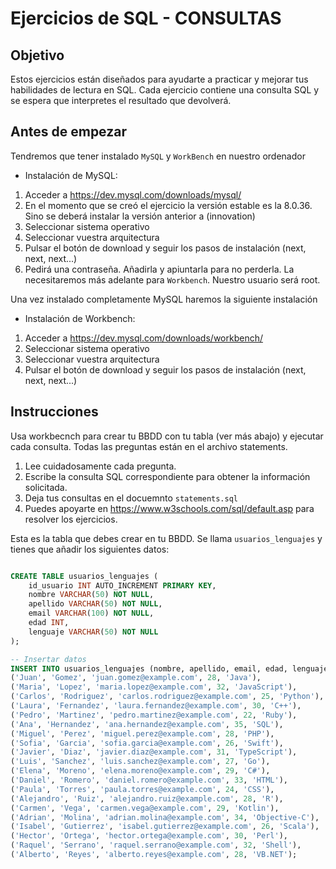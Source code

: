 # Ejercicios de SQL - CONSULTAS

## Objetivo
Estos ejercicios están diseñados para ayudarte a practicar y mejorar tus habilidades de lectura en SQL. Cada ejercicio contiene una consulta SQL y se espera que interpretes el resultado que devolverá.

## Antes de empezar
Tendremos que tener instalado `MySQL` y `WorkBench` en nuestro ordenador

* Instalación de MySQL:

1. Acceder a https://dev.mysql.com/downloads/mysql/
2. En el momento que se creó el ejercicio la versión estable es la 8.0.36. Sino se deberá instalar la versión anterior a (innovation)
3. Seleccionar sistema operativo
4. Seleccionar vuestra arquitectura
5. Pulsar el botón de download y seguir los pasos de instalación (next, next, next...)
6. Pedirá una contraseña. Añadirla y apiuntarla para no perderla. La necesitaremos más adelante para `Workbench`. Nuestro usuario será root.

Una vez instalado completamente MySQL haremos la siguiente instalación

* Instalación de Workbench:

1. Acceder a https://dev.mysql.com/downloads/workbench/
3. Seleccionar sistema operativo
4. Seleccionar vuestra arquitectura
5. Pulsar el botón de download y seguir los pasos de instalación (next, next, next...)

## Instrucciones
Usa workbecnch para crear tu BBDD con tu tabla (ver más abajo) y ejecutar cada consulta. 
Todas las preguntas están en el archivo statements.

1. Lee cuidadosamente cada pregunta.
2. Escribe la consulta SQL correspondiente para obtener la información solicitada.
3. Deja tus consultas en el docuemnto `statements.sql`
4. Puedes apoyarte en https://www.w3schools.com/sql/default.asp para resolver los ejercicios.

Esta es la tabla que debes crear en tu BBDD. Se llama `usuarios_lenguajes` y tienes que añadir los siguientes datos:

``` SQL 

CREATE TABLE usuarios_lenguajes (
    id_usuario INT AUTO_INCREMENT PRIMARY KEY,
    nombre VARCHAR(50) NOT NULL,
    apellido VARCHAR(50) NOT NULL,
    email VARCHAR(100) NOT NULL,
    edad INT,
    lenguaje VARCHAR(50) NOT NULL
);

-- Insertar datos
INSERT INTO usuarios_lenguajes (nombre, apellido, email, edad, lenguaje) VALUES
('Juan', 'Gomez', 'juan.gomez@example.com', 28, 'Java'),
('Maria', 'Lopez', 'maria.lopez@example.com', 32, 'JavaScript'),
('Carlos', 'Rodriguez', 'carlos.rodriguez@example.com', 25, 'Python'),
('Laura', 'Fernandez', 'laura.fernandez@example.com', 30, 'C++'),
('Pedro', 'Martinez', 'pedro.martinez@example.com', 22, 'Ruby'),
('Ana', 'Hernandez', 'ana.hernandez@example.com', 35, 'SQL'),
('Miguel', 'Perez', 'miguel.perez@example.com', 28, 'PHP'),
('Sofia', 'Garcia', 'sofia.garcia@example.com', 26, 'Swift'),
('Javier', 'Diaz', 'javier.diaz@example.com', 31, 'TypeScript'),
('Luis', 'Sanchez', 'luis.sanchez@example.com', 27, 'Go'),
('Elena', 'Moreno', 'elena.moreno@example.com', 29, 'C#'),
('Daniel', 'Romero', 'daniel.romero@example.com', 33, 'HTML'),
('Paula', 'Torres', 'paula.torres@example.com', 24, 'CSS'),
('Alejandro', 'Ruiz', 'alejandro.ruiz@example.com', 28, 'R'),
('Carmen', 'Vega', 'carmen.vega@example.com', 29, 'Kotlin'),
('Adrian', 'Molina', 'adrian.molina@example.com', 34, 'Objective-C'),
('Isabel', 'Gutierrez', 'isabel.gutierrez@example.com', 26, 'Scala'),
('Hector', 'Ortega', 'hector.ortega@example.com', 30, 'Perl'),
('Raquel', 'Serrano', 'raquel.serrano@example.com', 32, 'Shell'),
('Alberto', 'Reyes', 'alberto.reyes@example.com', 28, 'VB.NET');
